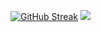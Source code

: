 [![GitHub Streak](https://github-readme-streak-stats-two-neon.vercel.app?user=Arjunmehta312&theme=tokyonight-duo&date_format=j%20M%5B%20Y%5D)](https://git.io/streak-stats)
![](https://github-readme-stats.vercel.app/api?username=Arjunmehta312&theme=dark&hide_border=false&include_all_commits=true&count_private=true)<br/> 
